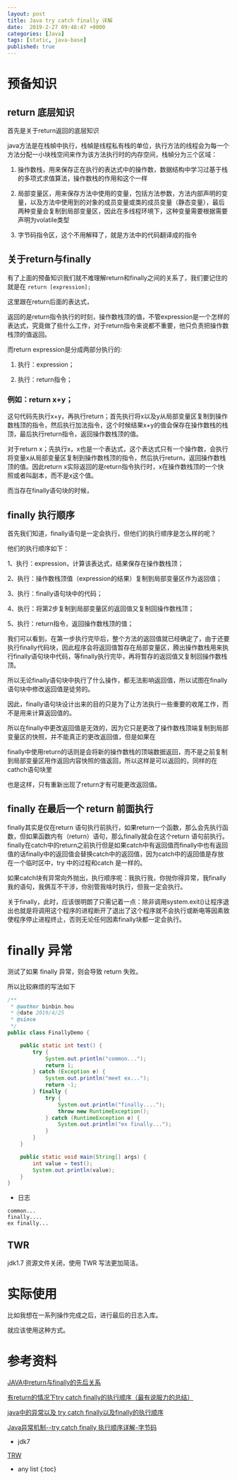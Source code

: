```yaml
---
layout: post
title: Java try catch finally 详解
date:  2019-2-27 09:48:47 +0800
categories: [Java]
tags: [static, java-base]
published: true
---
```


# 预备知识

## return 底层知识

首先是关于return返回的底层知识

java方法是在栈幀中执行，栈幀是线程私有栈的单位，执行方法的线程会为每一个方法分配一小块栈空间来作为该方法执行时的内存空间，栈幀分为三个区域：

1. 操作数栈，用来保存正在执行的表达式中的操作数，数据结构中学习过基于栈的多项式求值算法，操作数栈的作用和这个一样

2. 局部变量区，用来保存方法中使用的变量，包括方法参数，方法内部声明的变量，以及方法中使用到的对象的成员变量或类的成员变量（静态变量），最后两种变量会复制到局部变量区，因此在多线程环境下，这种变量需要根据需要声明为volatile类型

3. 字节码指令区，这个不用解释了，就是方法中的代码翻译成的指令

## 关于return与finally

有了上面的预备知识我们就不难理解return和finally之间的关系了，我们要记住的就是在 `return [expression];`

这里跟在return后面的表达式，

返回的是return指令执行的时刻，操作数栈顶的值，不管expression是一个怎样的表达式，究竟做了些什么工作，对于return指令来说都不重要，他只负责把操作数栈顶的值返回。

而return expression是分成两部分执行的:

1. 执行：expression；

2. 执行：return指令；


### 例如：return x+y；

这句代码先执行x+y，再执行return；首先执行将x以及y从局部变量区复制到操作数栈顶的指令，然后执行加法指令，这个时候结果x+y的值会保存在操作数栈的栈顶，最后执行return指令，返回操作数栈顶的值。

对于return x；先执行x，x也是一个表达式，这个表达式只有一个操作数，会执行将变量x从局部变量区复制到操作数栈顶的指令，然后执行return，返回操作数栈顶的值。因此return x实际返回的是return指令执行时，x在操作数栈顶的一个快照或者叫副本，而不是x这个值。

而当存在finally语句块的时候，

## finally 执行顺序

首先我们知道，finally语句是一定会执行，但他们的执行顺序是怎么样的呢？

他们的执行顺序如下：

1、执行：expression，计算该表达式，结果保存在操作数栈顶；

2、执行：操作数栈顶值（expression的结果）复制到局部变量区作为返回值；

3、执行：finally语句块中的代码；

4、执行：将第2步复制到局部变量区的返回值又复制回操作数栈顶；

5、执行：return指令，返回操作数栈顶的值；

我们可以看到，在第一步执行完毕后，整个方法的返回值就已经确定了，由于还要执行finally代码块，因此程序会将返回值暂存在局部变量区，腾出操作数栈用来执行finally语句块中代码，等finally执行完毕，再将暂存的返回值又复制回操作数栈顶。

所以无论finally语句块中执行了什么操作，都无法影响返回值，所以试图在finally语句块中修改返回值是徒劳的。

因此，finally语句块设计出来的目的只是为了让方法执行一些重要的收尾工作，而不是用来计算返回值的。

所以在finally中更改返回值是无效的，因为它只是更改了操作数栈顶端复制到局部变量区的快照，并不能真正的更改返回值，但是如果在

finally中使用return的话则是会将新的操作数栈的顶端数据返回，而不是之前复制到局部变量区用作返回内容快照的值返回，所以这样是可以返回的，同样的在cathch语句块里

也是这样，只有重新出现了return才有可能更改返回值。


## finally  在最后一个 return 前面执行

finally其实是仅在return 语句执行前执行，如果return一个函数，那么会先执行函数，但如果函数内有（return）语句，那么finally就会在这个return 语句前执行。finally在catch中的return之前执行但是如果catch中有返回值而finally中也有返回值的话finally中的返回值会替换catch中的返回值，因为catch中的返回值是存放在一个临时区中，try 中的过程和catch 是一样的。

如果catch块有异常向外抛出，执行顺序呢：我执行我，你抛你得异常，我finally我的语句，我俩互不干涉，你别管我啥时执行，但我一定会执行。

关于finally，此时，应该很明朗了只需记着一点：除非调用system.exit()让程序退出也就是将调用这个程序的进程断开了退出了这个程序就不会执行或断电等因素致使程序停止进程终止，否则无论任何因素finally块都一定会执行。


# finally 异常 

测试了如果 finally 异常，则会导致 return 失败。

所以比较麻烦的写法如下


```java
/**
 * @author binbin.hou
 * @date 2019/4/25
 * @since
 */
public class FinallyDemo {

    public static int test() {
        try {
            System.out.println("common...");
            return 1;
        } catch (Exception e) {
            System.out.println("meet ex...");
            return -1;
        } finally {
            try {
                System.out.println("finally....");
                throw new RuntimeException();
            } catch (RuntimeException e) {
                System.out.println("ex finally...");
            }
        }
    }

    public static void main(String[] args) {
        int value = test();
        System.out.println(value);
    }
}
```

- 日志

```
common...
finally....
ex finally...
```

## TWR

jdk1.7 资源文件关闭，使用 TWR 写法更加简洁。


# 实际使用

比如我想在一系列操作完成之后，进行最后的日志入库。

就应该使用这种方式。

# 参考资料

[JAVA中return与finally的先后关系](https://blog.csdn.net/sinat_22594643/article/details/80509266)

[有return的情况下try catch finally的执行顺序（最有说服力的总结）](https://www.cnblogs.com/fery/p/4709841.html)

[java中的异常以及 try catch finally以及finally的执行顺序](https://www.cnblogs.com/little-fly/p/6972684.html)

[Java异常机制--try catch finally 执行顺序详解-字节码](https://blog.csdn.net/u013309870/article/details/73498860)

- jdk7

[TRW](https://www.jianshu.com/p/62bb65a2e9dc)

* any list
{:toc}











